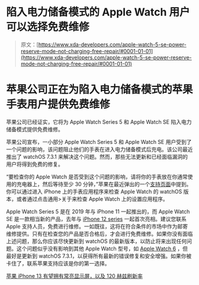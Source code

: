 # 陷入电力储备模式的 Apple Watch 用户可以选择免费维修

> 原文：[https://www.xda-developers.com/apple-watch-5-se-power-reserve-mode-not-charging-free-repair/#0001-01-01](https://www.xda-developers.com/apple-watch-5-se-power-reserve-mode-not-charging-free-repair/#0001-01-01)

# 苹果公司正在为陷入电力储备模式的苹果手表用户提供免费维修

苹果公司已经证实，它将为 Apple Watch Series 5 和 Apple Watch SE 陷入电力储备模式提供免费维修。

苹果公司宣布，一小部分 Apple Watch Series 5 和 Apple Watch SE 用户受到了一个问题的影响，该问题阻止他们的手表在进入电力储备模式后充电。该公司最近推出了 watchOS 7.3.1 来解决这个问题。然而，那些无法更新和已经面临漏洞的用户将得到免费的修复。

“要检查你的 Apple Watch 是否受到这个问题的影响，请将你的手表放在你通常使用的充电器上，然后等待至少 30 分钟，”苹果在最近弹出的一个[支持页面](https://support.apple.com/en-us/HT212180)中提到。你可以通过进入 iPhone 上的手表应用程序来检查 Apple Watch 的 watchOS 版本，或者通过点击通用>关于来检查 Apple Watch 上的设置应用程序。

Apple Watch Series 5 是在 2019 年与 iPhone 11 一起推出的，而 Apple Watch SE 是一款相当新的产品，去年与 [iPhone 12 series](https://www.xda-developers.com/apple-iphone-12-series/) 一起首次亮相。建议您联系 Apple 支持人员，免费进行维修。一如既往，这将在符合条件的市场中作为邮寄维修提供。只有在检查您的产品是否合格后，才会进行免费维修。如果你没有面临上述问题，那么你应该尽快更新到 watchOS 的最新版本，以防止将来出现任何问题。这个问题似乎没有影响到其他 Apple Watch 型号，如 [Apple Watch 6](https://www.xda-developers.com/apple-watch-series-6-bb-amazon/) ，但最好是更新到 watchOS 7.3.1，以获得所有最新的错误修复和安全增强。如果你被卡住了，联系苹果支持应该是你的第一选择。

[苹果 iPhone 13 有望拥有常亮显示屏，以及 120 赫兹刷新率](https://www.xda-developers.com/apple-iphone-13-aod-120hz-leak/)